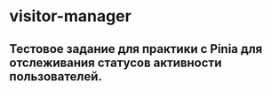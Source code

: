 # visitor-manager

## Тестовое задание для практики с Pinia для отслеживания статусов активности пользователей.

